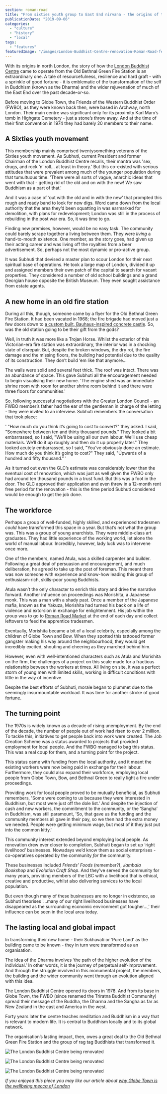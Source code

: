 ```yaml
---
section: roman-road
title: "From sixties youth group to East End nirvana - the origins of the London Buddhist Centre"
publicationDate: "2019-09-06"
categories: 
  - "culture"
  - "history"
  - "local"
tags: 
  - "features"
featuredImage: "/images/London-Buddhist-Centre-renovation-Roman-Road-featured.jpg"
---
```


With its origins in north London, the story of how the [London Buddhist Centre](https://romanroadlondon.com/london-buddhist-centre-east-london/) came to operate from the Old Bethnal Green Fire Station is an extraordinary one. A tale of resourcefulness, resilience and hard graft - with a sprinkle of good fortune - it is emblematic of the transformation of the self in Buddhism (known as the Dharma) and the wider rejuvenation of much of the East End over the past decade-or-so.

Before moving to Globe Town, the Friends of the Western Buddhist Order (FWBO), as they were known back then, were based in Archway, north London. Their main centre was significant only for its proximity Karl Marx’s tomb in Highgate Cemetery - just a stone’s throw away. And at the time of their first convention in 1974 they had barely 20 members to their name.

## **A Sixties youth movement**

This membership mainly comprised twentysomething veterans of the Sixties youth movement. As Subhuti, current President and former Chairman of the London Buddhist Centre recalls, their mantra was 'sex, drugs, and rock ‘n’ roll… at least in theory.' But this co-existed with serious attitudes that were prevalent among much of the younger population during that tumultuous time. 'There were all sorts of vague, anarchic ideas that went with that - getting rid of the old and on with the new! We saw Buddhism as a part of that.'

And it was a case of ‘out with the old and in with the new’ that prompted this rough and ready band to look for new digs. Word came down from the local authority that the area they’d been squatting in was earmarked for demolition, with plans for redevelopment; London was still in the process of rebuilding in the post war era. So, it was time to go.

Finding new premises, however, would be no easy task. The community could barely scrape together a living between them. They were _living_ a hand-to-mouth existence. One member, as the story goes, had given up their acting career and was living off the royalties from a beer advertisement. So, perhaps not the most dynamic or pro-active group.

It was Subhuti that devised a master plan to scour London for their next spiritual base of operations. He took a large map of London, divided it up and assigned members their own patch of the capital to search for vacant properties. They considered a number of old school buildings and a grand Georgian house opposite the British Museum. They even sought assistance from estate agents.

## **A new home** in an old fire station

During all this, though, someone came by a flyer for the Old Bethnal Green Fire Station. It had been vacated in 1968; the fire brigade had moved just a few doors down to [a custom built, Bauhaus-inspired concrete castle](https://romanroadlondon.com/bethnal-green-fire-station/). So, was the old station going to be their gift from the gods?

Well, in truth it was more like a Trojan Horse. Whilst the exterior of this Victorian-era fire station was extraordinary, the interior was in a shocking state of disrepair. But, despite the broken windows, the dry rot, the fire damage and the missing floors, the building had potential due to the quality of its construction. They don’t build ‘em like that anymore…

The walls were solid and several feet thick. The roof was intact. There was an abundance of space. This gave Subhuti all the encouragement needed to begin visualising their new home. 'The engine shed was an immediate shrine room with room for another shrine room behind it and there were three floors for communities.'

So, following successful negotiations with the Greater London Council - an FWBO member’s father had the ear of the gentleman in charge of the letting - they were invited to an interview. Subhuti remembers the conversation that took place:

' "How much do you think it’s going to cost to convert?" they asked. I said, "Somewhere between ten and thirty thousand pounds." They looked a bit embarrassed, so I said, "We’ll be using all our own labour. We’ll use cheap materials. We’ll do it up roughly and then do it up properly later." They looked acutely embarrassed, so I said, "You’ve obviously done an estimate. How much do you think it’s going to cost?" They said, "Upwards of a hundred and fifty thousand.” '

As it turned out even the GLC’s estimate was considerably lower than the eventual cost of renovation, which was just as well given the FWBO only had around ten thousand pounds in a trust fund. But this was a foot in the door. The GLC approved their application and even threw in a 12-month rent free period for the renovation - this is the time period Subhuti considered would be enough to get the job done.

## **The workforce**

Perhaps a group of well-funded, highly skilled, and experienced tradesmen _could_ have transformed this space in a year. But that’s not what the group was. This was a group of young anarchists. They were middle-class art graduates. They had little experience of the working world, let alone the world of manual labour. Incredibly, however, lady luck was to intervene once more.

One of the members, named Atula, was a skilled carpenter and builder. Following a great deal of persuasion and encouragement, and much deliberation, he agreed to take up the post of foreman. This meant there was now someone with experience and know-how leading this group of enthusiasm-rich, skills-poor young Buddhists.

Atula wasn’t the only character to enrich this story and drive the narrative forward. Another influence on proceedings was Morishita, a Japanese monk. This was a man with a shady past. Once a member of the Japanese mafia, known as the Yakuza, Morishita had turned his back on a life of violence and extorsion in exchange for enlightenment. His job within the group was to go to [Roman Road Market](https://romanroadlondon.com/best-things-to-do-on-roman-road-market/) at the end of each day and collect leftovers to feed the apprentice tradesmen.

Eventually, Morishita became a bit of a local celebrity, especially among the children of Globe Town and Bow. When they spotted this tattooed former gangster making his way around the neighbourhood, they would get incredibly excited, shouting and cheering as they marched behind him.  

However, even with well-intentioned characters such as Atula and Morishita on the firm, the challenges of a project on this scale made for a fractious relationship between the workers at times. All living on site, it was a perfect storm of young men with limited skills, working in difficult conditions with little in the way of incentive.

Despite the best efforts of Subhuti, morale began to plummet due to the seemingly insurmountable workload. It was time for another stroke of good fortune.

## **The turning point**

The 1970s is widely known as a decade of rising unemployment. By the end of the decade, the number of people out of work had risen to over 2 million. To tackle this, initiatives to get people back into work were created. The Job Creation Scheme was a status awarded to projects that provided employment for local people. And the FWBO managed to bag this status. This was a real coup for them, and a turning point for the project.

This status came with funding from the local authority, and it meant the existing workers were now being paid in exchange for their labour. Furthermore, they could also expand their workforce, employing local people from Globe Town, Bow, and Bethnal Green to really light a fire under proceedings.

Providing work for local people proved to be mutually beneficial, as Subhuti remembers, 'Some were coming to us because they were interested in Buddhism, but most were just off the dole list.' And despite the injection of cash and new workers, the commitment to the community, or the ‘Sangha’ in Buddhism, was still paramount, 'So, that gave us the funding and the community members all gave in their pay, so we then had the extra money we needed. People were getting minimum wage, but most of it they just put into the common kitty.'

This community interest extended beyond employing local people. As renovation drew ever closer to completion, Subhuti began to set up ‘right livelihood’ businesses. Nowadays we’d know them as social enterprises - co-operatives operated by the community _for_ the community.

These businesses included _Friends’ Foods_ (remember?), _Jambala Bookshop_ and _Evolution Craft Shop_. And they’ve served the community for many years, providing members of the LBC with a livelihood that is ethical, creative and productive, whilst also delivering services to the local population.

But even though many of these businesses are no longer in existence, as Subhuti theorises '…many of our right livelihood businesses have disappeared as the surrounding economic environment got tougher…,' their influence can be seen in the local area today.

## **The lasting local and global impact**

In transforming their new home - their Sukhavati or ‘Pure Land’ as the building came to be known - they in turn were transformed as an organisation.

The idea of the Dharma involves ‘the path of the higher evolution of the individual.' In other words, it is the journey of perpetual self-improvement. And through the struggle involved in this monumental project, the members, the building and the wider community went through an evolution aligned with this idea.

The London Buddhist Centre opened its doors in 1978. And from its base in Globe Town, the FWBO (since renamed the Triratna Buddhist Community) spread their message of the Buddha, the Dharma and the Sangha as far as New Zealand in the east and America in the west.

Forty years later the centre teaches meditation and Buddhism in a way that is relevant to modern life. It is central to Buddhism locally and to its global network.

The organisation’s lasting impact, then, owes a great deal to the Old Bethnal Green Fire Station and the group of rag tag Buddhists that transformed it.

![The London Buddhist Centre being renovated](/images/London-Buddhist-Centre-renovation-Roman-Road-3.jpg)

![The London Buddhist Centre being renovated](/images/London-Buddhist-Centre-renovation-Roman-Road-1.jpg)

![The London Buddhist Centre being renovated](/images/London-Buddhist-Centre-renovation-Roman-Road-2-1024x726.jpg)

_If you enjoyed this piece you may like our article about [why Globe Town is the wellbeing mecca of London](https://romanroadlondon.com/globe-town-area-guide/)_
